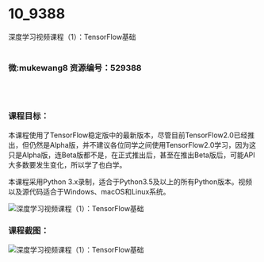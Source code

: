 # 10_9388
深度学习视频课程（1）：TensorFlow基础
<br/></br>
<h3>微:mukewang8 资源编号：529388</h3>
<br/></br>
<h3>课程目标：</h3>
<p>本课程使用了TensorFlow稳定版中的最新版本，尽管目前TensorFlow2.0已经推出，但仍然是Alpha版，并不建议各位同学之间使用TensorFlow2.0学习，因为这只是Alpha版，连Beta版都不是，在正式推出后，甚至在推出Beta版后，可能API大多数要发生变化，所以学了也白学。</p>
<p>本课程采用Python 3.x录制，适合于Python3.5及以上的所有Python版本。视频以及源代码适合于Windows、macOS和Linux系统。</p>
<p><img src="https://www.ko996.com/wp-content/uploads/img/2019/12/356-57-300x180.jpg" alt="深度学习视频课程（1）：TensorFlow基础"></p>
<h3>课程截图：</h3>
<p><img src="https://www.ko996.com/wp-content/uploads/img/2019/12/11111-61.jpg" alt="深度学习视频课程（1）：TensorFlow基础"></p>
